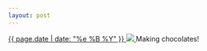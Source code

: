 ```yaml
---
layout: post
---
```


<p>
  <a href="/223">
    <time>{{ page.date | date: "%e %B %Y" }}</time>
    <img src="{{ site.assets_url }}/223.jpg">
  </a>
  Making chocolates!
</p>
